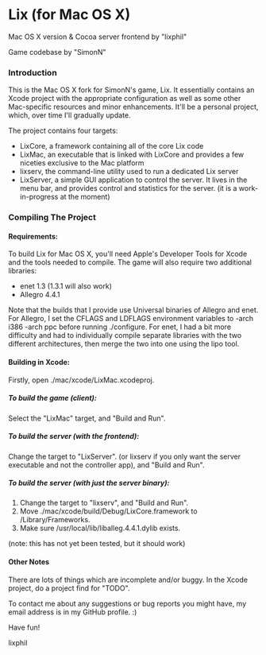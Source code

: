 # Lix (for Mac OS X)
Mac OS X version & Cocoa server frontend by "lixphil"

Game codebase by "SimonN"

### Introduction

This is the Mac OS X fork for SimonN's game, Lix. It essentially contains an Xcode project with the appropriate configuration as well as some other Mac-specific resources and minor enhancements. It'll be a personal project, which, over time I'll gradually update.

The project contains four targets:

* LixCore, a framework containing all of the core Lix code
* LixMac, an executable that is linked with LixCore and provides a few niceties exclusive to the Mac platform
* lixserv, the command-line utility used to run a dedicated Lix server
* LixServer, a simple GUI application to control the server. It lives in the menu bar, and provides control and statistics for the server. (it is a work-in-progress at the moment)


### Compiling The Project

#### Requirements:

To build Lix for Mac OS X, you'll need Apple's Developer Tools for Xcode and the tools needed to compile. The game will also require two additional libraries:

* enet 1.3 (1.3.1 will also work)
* Allegro 4.4.1

Note that the builds that I provide use Universal binaries of Allegro and enet. 
For Allegro, I set the CFLAGS and LDFLAGS environment variables to -arch i386 -arch ppc before running ./configure.
For enet, I had a bit more difficulty and had to individually compile separate libraries with the two different architectures, then merge the two into one using the lipo tool.


#### Building in Xcode:

Firstly, open ./mac/xcode/LixMac.xcodeproj.

##### To build the game (client):

Select the "LixMac" target, and "Build and Run".

##### To build the server (with the frontend):

Change the target to "LixServer". (or lixserv if you only want the server executable and not the controller app), and "Build and Run".

##### To build the server (with just the server binary):

1. Change the target to "lixserv", and "Build and Run".
2. Move ./mac/xcode/build/Debug/LixCore.framework to /Library/Frameworks.
3. Make sure /usr/local/lib/liballeg.4.4.1.dylib exists.

(note: this has not yet been tested, but it should work)


#### Other Notes

There are lots of things which are incomplete and/or buggy. In the Xcode project, do a project find for "TODO". 

To contact me about any suggestions or bug reports you might have, my email address is in my GitHub profile. :)


Have fun!

lixphil
